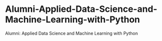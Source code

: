 # Alumni-Applied-Data-Science-and-Machine-Learning-with-Python
Alumni: Applied Data Science and Machine Learning with Python

